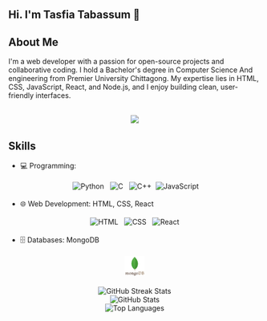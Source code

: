 ## Hi. I'm Tasfia Tabassum 👋


## About Me
I'm a web developer with a passion for open-source projects and collaborative coding. I hold a Bachelor's degree in Computer Science And engineering from Premier University Chittagong. My expertise lies in HTML, CSS, JavaScript, React, and Node.js, and I enjoy building clean, user-friendly interfaces.


<div align="center">
  <br>
  <a href="https://www.dailyrandomphoto.com/p/2024/2024-07-01/"><img src="https://encrypted-tbn0.gstatic.com/images?q=tbn:ANd9GcTtBECULi-uLsNYoob1qmjUdoLR7JvKBqcPKQ&s" width="400px"></a>
  <br>
</div>


## Skills
- 💻 Programming:
<p align="center">
	<img title="Python" alt="Python" src="https://raw.githubusercontent.com/Thomas-George-T/Thomas-George-T/master/assets/python.svg" width="40" height="40" style="vertical-align:down; margin:4px"/>
	<img title="C" alt="C" src="https://upload.wikimedia.org/wikipedia/commons/thumb/1/18/C_Programming_Language.svg/926px-C_Programming_Language.svg.png" width="40" height="40" style="vertical-align:down; margin:4px"/>
	<img title="C++" alt="C++" src="https://upload.wikimedia.org/wikipedia/commons/thumb/1/18/ISO_C%2B%2B_Logo.svg/1200px-ISO_C%2B%2B_Logo.svg.png" width="40" height="40" style="vertical-align:down; margin:4px"/>
	<img title="JavaScript" alt="JavaScript" src="https://encrypted-tbn0.gstatic.com/images?q=tbn:ANd9GcTREdzIm059l3VBs7UhzK7yTl96mzyeQxwPkQ&s" width="40" style="vertical-align:down;"/>
</p>
 
- 🌐 Web Development: HTML, CSS, React
<p align="center">
	<img title="HTML" alt="HTML" src="https://upload.wikimedia.org/wikipedia/commons/6/61/HTML5_logo_and_wordmark.svg" width="40" height="40" style="vertical-align:down; margin:4px"/>
	<img title="CSS" alt="CSS" src="https://upload.wikimedia.org/wikipedia/commons/d/d5/CSS3_logo_and_wordmark.svg" width="40" height="40" style="vertical-align:down; margin:4px"/>
	<img title="React" alt="React" src="https://upload.wikimedia.org/wikipedia/commons/a/a7/React-icon.svg" width="40" height="40" style="vertical-align:down; margin:4px"/>
</p>

- 🗄️ Databases: MongoDB
<p align="center">
	<img title="MongoDB" alt="MongoDB" src="https://raw.githubusercontent.com/devicons/devicon/master/icons/mongodb/mongodb-original-wordmark.svg" width="40" height="40" style="vertical-align:down; margin:4px"/>
</p>




<div align="center">
  <img src="https://github-readme-streak-stats.herokuapp.com/?user=tasfia236&theme=dark" alt="GitHub Streak Stats">
</div>

<div align="center">
  <img src="https://github-readme-stats.vercel.app/api?username=tasfia236&show_icons=true&theme=dark" alt="GitHub Stats">
</div>

<div align="center">
  <img src="https://github-readme-stats.vercel.app/api/top-langs/?username=tasfia236&layout=compact&theme=dark" alt="Top Languages">
</div>
